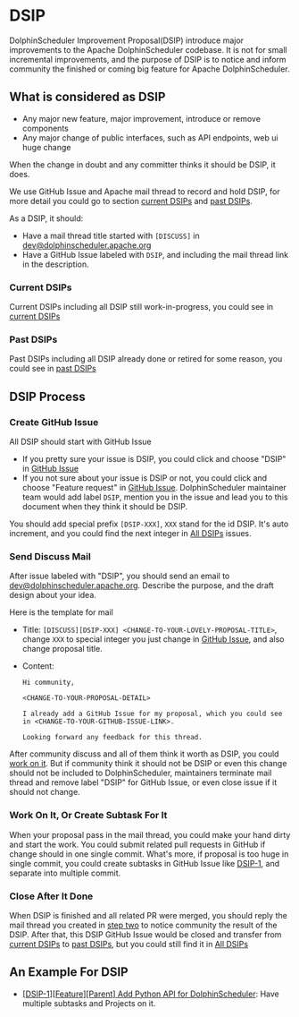# DSIP

DolphinScheduler Improvement Proposal(DSIP) introduce major improvements to the Apache DolphinScheduler codebase. It is
not for small incremental improvements, and the purpose of DSIP is to notice and inform community the finished or coming
big feature for Apache DolphinScheduler.

## What is considered as DSIP

- Any major new feature, major improvement, introduce or remove components
- Any major change of public interfaces, such as API endpoints, web ui huge change

When the change in doubt and any committer thinks it should be DSIP, it does.

We use GitHub Issue and Apache mail thread to record and hold DSIP, for more detail you could go to section
[current DSIPs](#current-dsips) and [past DSIPs](#past-dsips).

As a DSIP, it should:

- Have a mail thread title started with `[DISCUSS]` in [dev@dolphinscheduler.apache.org][mail-to-dev]
- Have a GitHub Issue labeled with `DSIP`, and including the mail thread link in the description.

### Current DSIPs

Current DSIPs including all DSIP still work-in-progress, you could see in [current DSIPs][current-DSIPs]

### Past DSIPs

Past DSIPs including all DSIP already done or retired for some reason, you could see in [past DSIPs][past-DSIPs]

## DSIP Process

### Create GitHub Issue

All DSIP should start with GitHub Issue

- If you pretty sure your issue is DSIP, you could click and choose "DSIP" in
  [GitHub Issue][github-issue-choose]
- If you not sure about your issue is DSIP or not, you could click and choose "Feature request" in
  [GitHub Issue][github-issue-choose]. DolphinScheduler maintainer team would add label `DSIP`, mention you in the
  issue and lead you to this document when they think it should be DSIP.

You should add special prefix `[DSIP-XXX]`, `XXX` stand for the id DSIP. It's auto increment, and you could find the next
integer in [All DSIPs][all-DSIPs] issues.

### Send Discuss Mail

After issue labeled with "DSIP", you should send an email to [dev@dolphinscheduler.apache.org][mail-to-dev].
Describe the purpose, and the draft design about your idea.

Here is the template for mail

- Title: `[DISCUSS][DSIP-XXX] <CHANGE-TO-YOUR-LOVELY-PROPOSAL-TITLE>`, change `XXX` to special integer you just change in
  [GitHub Issue](#create-github-issue), and also change proposal title.
- Content:

  ```text
  Hi community,
  
  <CHANGE-TO-YOUR-PROPOSAL-DETAIL>
  
  I already add a GitHub Issue for my proposal, which you could see in <CHANGE-TO-YOUR-GITHUB-ISSUE-LINK>.
  
  Looking forward any feedback for this thread.
  ```

After community discuss and all of them think it worth as DSIP, you could [work on it](#work-on-it-or-create-subtask-for-it).
But if community think it should not be DSIP or even this change should not be included to DolphinScheduler, maintainers
terminate mail thread and remove label "DSIP" for GitHub Issue, or even close issue if it should not change.

### Work On It, Or Create Subtask For It

When your proposal pass in the mail thread, you could make your hand dirty and start the work. You could submit related
pull requests in GitHub if change should in one single commit. What's more, if proposal is too huge in single commit, you
could create subtasks in GitHub Issue like [DSIP-1][DSIP-1], and separate into multiple commit.

### Close After It Done

When DSIP is finished and all related PR were merged, you should reply the mail thread you created in
[step two](#send-discuss-mail) to notice community the result of the DSIP. After that, this DSIP GitHub Issue would be
closed and transfer from [current DSIPs][current-DSIPs] to [past DSIPs][past-DSIPs], but you could still find it in [All DSIPs][all-DSIPs]

## An Example For DSIP

* [[DSIP-1][Feature][Parent] Add Python API for DolphinScheduler][DSIP-1]: Have multiple subtasks and Projects on it.

[all-DSIPs]: https://github.com/apache/dolphinscheduler/issues?q=is%3Aissue+label%3A%22DSIP%22+
[current-DSIPs]: https://github.com/apache/dolphinscheduler/issues?q=is%3Aissue+is%3Aopen+label%3A%22DSIP%22
[past-DSIPs]: https://github.com/apache/dolphinscheduler/issues?q=is%3Aissue+is%3Aclosed+label%3A%22DSIP%22+
[github-issue-choose]: https://github.com/apache/dolphinscheduler/issues/new/choose
[mail-to-dev]: mailto:dev@dolphinscheduler.apache.org
[DSIP-1]: https://github.com/apache/dolphinscheduler/issues/6407